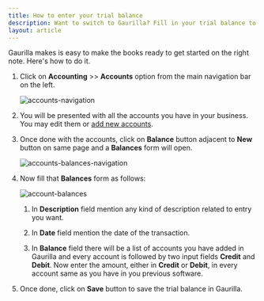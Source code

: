```yaml
---
title: How to enter your trial balance
description: Want to switch to Gaurilla? Fill in your trial balance to get your books up to date.
layout: article
---
```

Gaurilla makes is easy to make the books ready to get started on the right note. Here's how to do it.

1. Click on **Accounting** >> **Accounts** option from the main navigation bar on the left.

	![accounts-navigation]({{site.url}}/images/navigation/accounting.png)

2. You will be presented with all the accounts you have in your business. You may edit them or [add new accounts]({{site.url}}/articles/how-to-create-custom-accounts-categories).

3. Once done with the accounts, click on **Balance** button adjacent to **New** button on same page and a **Balances** form will open.

	![accounts-balances-navigation]({{site.url}}/images/accounting/accounts-balances-navigation.png)

4. Now fill that **Balances** form as follows:

	![account-balances]({{site.url}}/images/accounting/account-balances.png)

	1. In **Description** field mention any kind of description related to entry you want.

	2. In **Date** field mention the date of the transaction.

	3. In **Balance** field there will be a list of accounts you have added in Gaurilla and every account is followed by two input fields **Credit** and **Debit**. Now enter the amount, either in **Credit** or **Debit**, in every account same as you have in you previous software.

5. Once done, click on **Save** button to save the trial balance in Gaurilla.

